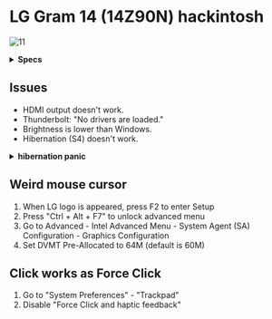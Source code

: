 # LG Gram 14 (14Z90N) hackintosh
![11](https://img.shields.io/badge/macOS-11-Green)

<details>
<summary><strong>Specs</strong></summary>
</br>

| Model | 14Z90N-V.AR5DK |
| - | - |
| CPU | Intel Core i5-1035G4 |
| GPU | Intel Iris Plus Graphics |
| RAM | M471A1G44AB0-CWE (on-board) |
| SSD | ~~HFS256GD9TNG-L2A0A~~ Intel 7600p |
| LCD | LP140WFA-SPY1 |
| WLAN | Intel Wi-Fi 6 AX201 160MHz |
| Audio | Conexant CX8200 |
| BIOS | 20200812 |

</details>

## Issues
* HDMI output doesn't work.
* Thunderbolt: "No drivers are loaded."
* Brightness is lower than Windows.
* Hibernation (S4) doesn't work.

<details>
<summary><strong>hibernation panic</strong></summary>

panic(cpu 4 caller 0xffffff7f9a4e6908): "[IGFB][PANIC][POWER    ] " "Cannot enable DC6 without PSR or doze/sleep srd control: 0x00100001 PG state: 0x00000003 fuse status: 0x8c000000\n"@/Library/Caches/com.apple.xbs/Sources/GPUDriversIntel/GPUDriversIntel-16.5.2.1/IONDRV/ICLLP/AppleIntelFramebuffer/AppleIntelController.cpp:5506

</details>

## Weird mouse cursor
1. When LG logo is appeared, press F2 to enter Setup
2. Press "Ctrl + Alt + F7" to unlock advanced menu
3. Go to Advanced - Intel Advanced Menu - System Agent (SA) Configuration - Graphics Configuration
4. Set DVMT Pre-Allocated to 64M (default is 60M)

## Click works as Force Click
1. Go to "System Preferences" - "Trackpad"
3. Disable "Force Click and haptic feedback"
